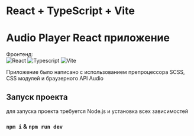 # React + TypeScript + Vite



# Audio Player React приложение

Фронтенд:  
![React](https://img.shields.io/badge/react-%2320232a.svg?style=for-the-badge&logo=react&logoColor=%2361DAFB)
![Typescript](https://img.shields.io/badge/TypeScript-007ACC?style=for-the-badge&logo=typescript&logoColor=white)
![Vite](https://img.shields.io/badge/Vite-B73BFE?style=for-the-badge&logo=vite&logoColor=FFD62E)

Приложение было написано с использованием препроцессора SCSS, CSS модулей и браузерного API Audio





## Запуск проекта

для запуска проекта требуется Node.js и установка всех зависимостей

### `npm i` & `npm run dev` 




